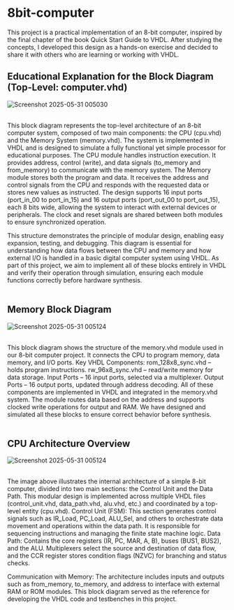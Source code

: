 # 8bit-computer
This project is a practical implementation of an 8-bit computer, inspired by the final chapter of the book Quick Start Guide to VHDL. After studying the concepts, I developed this design as a hands-on exercise and decided to share it with others who are learning or working with VHDL.<br>



## Educational Explanation for the Block Diagram (Top-Level: computer.vhd) <br>

![Screenshot 2025-05-31 005030](https://github.com/user-attachments/assets/be4064cc-9944-4cc8-a316-74548bacc422)<br><br>

This block diagram represents the top-level architecture of an 8-bit computer system, composed of two main components: the CPU (cpu.vhd) and the Memory System (memory.vhd). The system is implemented in VHDL and is designed to simulate a fully functional yet simple processor for educational purposes.
The CPU module handles instruction execution. It provides address, control (write), and data signals (to_memory and from_memory) to communicate with the memory system.
The Memory module stores both the program and data. It receives the address and control signals from the CPU and responds with the requested data or stores new values as instructed.
The design supports 16 input ports (port_in_00 to port_in_15) and 16 output ports (port_out_00 to port_out_15), each 8 bits wide, allowing the system to interact with external devices or peripherals.
The clock and reset signals are shared between both modules to ensure synchronized operation.

This structure demonstrates the principle of modular design, enabling easy expansion, testing, and debugging.
This diagram is essential for understanding how data flows between the CPU and memory and how external I/O is handled in a basic digital computer system using VHDL.
As part of this project, we aim to implement all of these blocks entirely in VHDL and verify their operation through simulation, ensuring each module functions correctly before hardware synthesis.<br><br>






##  Memory Block Diagram <br>

 ![Screenshot 2025-05-31 005124](https://github.com/user-attachments/assets/7c672d19-f740-4d2d-95fb-259fa445a11a)<br><br>   

This block diagram shows the structure of the memory.vhd module used in our 8-bit computer project. It connects the CPU to program memory, data memory, and I/O ports.
Key VHDL Components:
rom_128x8_sync.vhd – holds program instructions.
rw_96x8_sync.vhd – read/write memory for data storage.
Input Ports – 16 input ports, selected via a multiplexer.
Output Ports – 16 output ports, updated through address decoding.
All of these components are implemented in VHDL and integrated in the memory.vhd system. The module routes data based on the address and supports clocked write operations for output and RAM.
We have designed and simulated all these blocks to ensure correct behavior before synthesis.<br><br>



## CPU Architecture Overview <br>

![Screenshot 2025-05-31 005124](https://github.com/user-attachments/assets/9e96f86b-616d-4c99-8f3d-8e8955aca7d4)<br><br>   

The image above illustrates the internal architecture of a simple 8-bit computer, divided into two main sections: the Control Unit and the Data Path. This modular design is implemented across multiple VHDL files (control_unit.vhd, data_path.vhd, alu.vhd, etc.) and coordinated by a top-level entity (cpu.vhd).
Control Unit (FSM): This section generates control signals such as IR_Load, PC_Load, ALU_Sel, and others to orchestrate data movement and operations within the data path. It is responsible for sequencing instructions and managing the finite state machine logic.
Data Path: Contains the core registers (IR, PC, MAR, A, B), buses (BUS1, BUS2), and the ALU. Multiplexers select the source and destination of data flow, and the CCR register stores condition flags (NZVC) for branching and status checks.

Communication with Memory: The architecture includes inputs and outputs such as from_memory, to_memory, and address to interface with external RAM or ROM modules.
This block diagram served as the reference for developing the VHDL code and testbenches in this project.<br>









